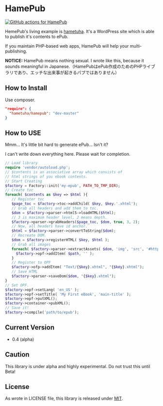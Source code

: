 HamePub
=======


[![GitHub actions for HamePub](https://github.com/hametuha/hamepub/actions/workflows/hamepub.yml/badge.svg)](https://github.com/hametuha/hamepub/actions)

HemePub's living example is [hametuha](http://hametuha.com). It's a WordPress site which is able to publish it's contents to ePub.

If you maintain PHP-based web apps, HamePub will help your multi-publishing.

**NOTICE:** HamePub means nothing sexual. I wrote like this, because it sounds meaningful in Japanese.（HamePubはePub作成のためのPHPライブラリであり、エッチな出来事が起きるパブではありません）

## How to Install

Use composer.

```json
"require": {
  "hametuha/hamepub": "dev-master"
}
```

## How to USE

Mmm... It's little bit hard to generate ePub... Isn't it?

I can't write down everything here. Please wait for completion.

```php
// Load library
require 'vendor/autoload.php';
// $contents is an associative array which consists of
// html strings of you ebook contents.
// Start Creating
$factory = Factory::init('my-epub', PATH_TO_TMP_DIR);
// Create toc
foreach( $contents as $key => $html ){
   // Register toc
   $page_toc = $factory->toc->addChild( $key, $key.'.xhtml');
   // Grab all headers and add them to toc.
   $dom = $factory->parser->html5->loadHTML($html);
   // 3 is maximum header level, 2 means depth. 
   $factory->parser->grabHeaders($page_toc, $dom, true, 3, 2);
   // Now, all headers have id anchor.
   $html = $factory->parser->convertToString($dom);
   // Recreate DOM.
   $dom = $factory->registerHTML( $key, $html );
   // Grab all images
   foreach( $factory->parser->extractAssets( $dom, 'img', 'src', '#http://example\.jp/assets#', ASSETS_DIR ) as $path ){
   	 $factory->opf->addItem( $path, '' );
   }
   // Register to OPF
   $factory->ofp->addItem( "Text/{$key}.xhtml", "{$key}.xhtml");
   // Save HTML
   $factory->parser->saveDom($dom, "{$key}.xhtml");
}
// Set OPF.
$factory->opf->setLang( 'en_US' );
$factory->opf->setTitle( 'My First eBook', 'main-title' );
$factory->opf->putXML();
$factory->container->pubXML();
// Save it!
$factory->compile('path/to/epub');
```

## Current Version

- 0.4 (alpha)

## Caution

This library is under alpha and highly experimental. Do not trust this until Beta! 

## License

As wrote in LICENSE file, this library is released under [MIT](https://opensource.org/licenses/MIT).
